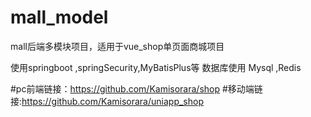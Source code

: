 # mall_model
mall后端多模块项目，适用于vue_shop单页面商城项目

使用springboot ,springSecurity,MyBatisPlus等
数据库使用 Mysql ,Redis

#pc前端链接：https://github.com/Kamisorara/shop
#移动端链接:https://github.com/Kamisorara/uniapp_shop
